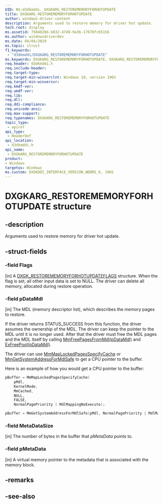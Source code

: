 ```yaml
---
UID: NS:d3dkmddi._DXGKARG_RESTOREMEMORYFORHOTUPDATE
title: DXGKARG_RESTOREMEMORYFORHOTUPDATE
author: windows-driver-content
description: Arguments used to restore memory for driver hot update.
tech.root: display
ms.assetid: 758482bb-b832-4749-9a3b-17670fc65156
ms.author: windowsdriverdev
ms.date: 04/04/2019
ms.topic: struct
f1_keywords:
 - "d3dkmddi/DXGKARG_RESTOREMEMORYFORHOTUPDATE"
ms.keywords: DXGKARG_RESTOREMEMORYFORHOTUPDATE, DXGKARG_RESTOREMEMORYFORHOTUPDATE, 
req.header: d3dkmddi.h
req.include-header:
req.target-type:
req.target-min-winverclnt: Windows 10, version 1903
req.target-min-winversvr:
req.kmdf-ver:
req.umdf-ver:
req.lib:
req.dll:
req.ddi-compliance:
req.unicode-ansi:
req.max-support:
req.typenames: DXGKARG_RESTOREMEMORYFORHOTUPDATE
topic_type: 
 - apiref
api_type: 
 - HeaderDef
api_location: 
 - d3dkmddi.h
api_name: 
 - DXGKARG_RESTOREMEMORYFORHOTUPDATE
product:
- Windows
targetos: Windows
ms.custom: DXGKDDI_INTERFACE_VERSION_WDDM2_6, 19H1
---
```


# DXGKARG_RESTOREMEMORYFORHOTUPDATE structure

## -description

Arguments used to restore memory for driver hot update.

## -struct-fields

### -field Flags

[in] A [DXGK_RESTOREMEMORYFORHOTUPDATEFLAGS](ns-d3dkmddi-dxgk_restorememoryforhotupdateflags.md) structure. When the flag is set, all other input data is set to NULL. The driver can delete all memory, allocated during restore operation.

### -field pDataMdl

[in] The MDL (memory descriptor list), which describes the memory pages to restore.

If the driver returns STATUS_SUCCESS from this function, the driver assumes the ownership of the MDL. The driver can keep the pointer to the MDL until it is no longer used. After that the driver must free the MDL pages and the MDL itself by calling [MmFreePagesFromMdl(pDataMdl)](https://docs.microsoft.com/windows-hardware/drivers/ddi/content/wdm/nf-wdm-mmfreepagesfrommdl) and [ExFreePool(pDataMdl)](https://docs.microsoft.com/windows-hardware/drivers/ddi/content/wdm/nf-wdm-exfreepool).

The driver can use [MmMapLockedPagesSpecifyCache](https://docs.microsoft.com/windows-hardware/drivers/ddi/content/wdm/nf-wdm-mmmaplockedpagesspecifycache) or [MmGetSystemAddressForMdlSafe](https://docs.microsoft.com/windows-hardware/drivers/ddi/content/wdm/nf-wdm-mmgetsystemaddressformdl) to get a CPU pointer to the buffer.

Here is an example of how you would get a CPU pointer to the buffer:

```cpp
pBuffer = MmMapLockedPagesSpecifyCache(
    pMdl,
    KernelMode,
    MmCached,
    NULL,
    FALSE,
    NormalPagePriority | MdlMappingNoExecute);

pBuffer = MmGetSystemAddressForMdlSafe(pMdl, NormalPagePriority | MdlMappingNoExecute);
```

### -field MetaDataSize

[in] The number of bytes in the buffer that *pMetaData* points to.

### -field pMetaData
 
[in] A virtual memory pointer to the metadata that is associated with the memory block.

## -remarks

## -see-also
